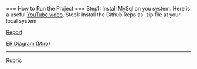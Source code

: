 === How to Run the Project ===
Step1: Install MySql on you system. Here is a useful [YouTube video](https://www.youtube.com/watch?v=WuBcTJnIuzo&t=1204s).
Step1: Install the Github Repo as .zip file at your local system

[Report](https://docs.google.com/document/d/1QEvfz7lhWIvfQ54ANqvYT_S8jbBNtCbRxYkOeCFZzX8/edit)

[ER Diagram (Miro)](https://miro.com/app/board/uXjVON4nzeE=/)

----------------------------------------------------------------------------------------------------

[Rubric](https://classroom.google.com/u/0/c/NDU1ODc0NjYxNDg3/m/NDg0MjA4NzgzNTUy/details)
